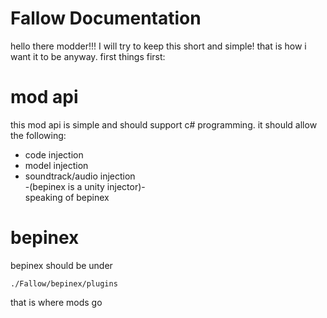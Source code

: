 # Fallow Documentation
hello there modder!!!
I will try to keep this short and simple!
that is how i want it to be anyway.
first things first:

# mod api
this mod api is simple and should support c# programming.
it should allow the following:
* code injection
* model injection
* soundtrack/audio injection<br>
-(bepinex is a unity injector)-<br>
speaking of bepinex

# bepinex
bepinex should be under
```
./Fallow/bepinex/plugins
```
that is where mods go
